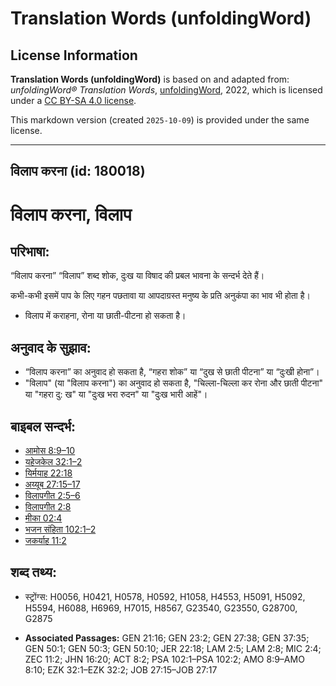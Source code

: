 # Translation Words (unfoldingWord)

## License Information

**Translation Words (unfoldingWord)** is based on and adapted from: _unfoldingWord® Translation Words_, [unfoldingWord](https://unfoldingword.org/utw), 2022, which is licensed under a [CC BY-SA 4.0 license](https://creativecommons.org/licenses/by-sa/4.0/legalcode.en).

This markdown version (created `2025-10-09`) is provided under the same license.



--------------------------------

## विलाप करना (id: 180018)

विलाप करना, विलाप
=================

परिभाषा:
--------

“विलाप करना” “विलाप” शब्द शोक, दुःख या विषाद की प्रबल भावना के सन्दर्भ देते हैं।

कभी\-कभी इसमें पाप के लिए गहन पछतावा या आपदाग्रस्त मनुष्य के प्रति अनुकंपा का भाव भी होता है।

* विलाप में कराहना, रोना या छाती\-पीटना हो सकता है।

अनुवाद के सुझाव:
----------------

* “विलाप करना” का अनुवाद हो सकता है, “गहरा शोक” या “दुख से छाती पीटना” या “दुःखी होना”।
* "विलाप" (या "विलाप करना") का अनुवाद हो सकता है, "चिल्ला\-चिल्ला कर रोना और छाती पीटना" या "गहरा दु: ख" या "दुःख भरा रुदन" या "दुःख भारी आहें"।

बाइबल सन्दर्भ:
--------------

* [आमोस 8:9–10](https://ref.ly/Amos8:9-Amos8:10)
* [यहेजकेल 32:1–2](https://ref.ly/Ezek32:1-Ezek32:2)
* [यिर्मयाह 22:18](https://ref.ly/Jer22:18)
* [अय्यूब 27:15–17](https://ref.ly/Job27:15-Job27:17)
* [विलापगीत 2:5–6](https://ref.ly/Lam2:5-Lam2:6)
* [विलापगीत 2:8](https://ref.ly/Lam2:8)
* [मीका 02:4](https://ref.ly/Mic2:4)
* [भजन संहिता 102:1–2](rc://*/tn/help/psa/102/001)
* [जकर्याह 11:2](https://ref.ly/Zech11:2)

शब्द तथ्य:
----------

* स्ट्रोंग्स: H0056, H0421, H0578, H0592, H1058, H4553, H5091, H5092, H5594, H6088, H6969, H7015, H8567, G23540, G23550, G28700, G2875

* **Associated Passages:** GEN 21:16; GEN 23:2; GEN 27:38; GEN 37:35; GEN 50:1; GEN 50:3; GEN 50:10; JER 22:18; LAM 2:5; LAM 2:8; MIC 2:4; ZEC 11:2; JHN 16:20; ACT 8:2; PSA 102:1–PSA 102:2; AMO 8:9–AMO 8:10; EZK 32:1–EZK 32:2; JOB 27:15–JOB 27:17


